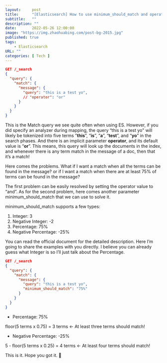 ```yaml
---
layout:     post 
title:      "[Elasticsearch] How to use minimum_should_match and operator with match query?"
subtitle:   ""
description: ""
date:       2022-05-26 12:00:00
image: "https://img.zhaohuabing.com/post-bg-2015.jpg"
published: true
tags:
    - Elasticsearch
URL: ""
categories: [ Tech ]
---
```


``` json
GET /_search
{
  "query": {
    "match": {
      "message": {
        "query": "this is a test yo",
        // "operator": "or"
      }
    }
  }
}
```

This is the Match query we see quite often when using ES. However, if you did specify an analyzer during mapping, the query “this is a test yo" will likely be tokenized into five terms ”**this**”, “**is**”, “**a**”, “**test**”, and “**yo**” in the search phases. And there is an implicit parameter **operator**, and its default value is “**or**”. This means, this query will look up the documents in the index, and whenever there is any term match in the message of a doc, then that it’s a match!

<!--more-->

Here comes the problems. What if I want a match when all the terms can be found in the message? or if I want a match when there are at least 75% of terms can be found in the message?

The first problem can be easily resolved by setting the operator value to “and”. As for the second problem, here comes another parameter minimum_should_match that we can use to solve it.

minimum_should_match supports a few types:

1. Integer: 3
2. Negative Integer: -2
3. Percentage: 75%
4. Negative Percentage: -25%

You can read the official document for the detailed description. Here I’m going to share the examples with you directly. I believe you can already guess what Integer is so I’ll just talk about the Percentage.

``` json
GET /_search
{
  "query": {
    "match": {
      "message": {
        "query": "this is a test yo",
        "minimum_should_match": "75%"
      }
    }
  }
}
```

- Percentage: 75%

floor(5 terms x 0.75) = 3 terms ← At least three terms should match!

- Negative Percentage: -25%

5 - floor(5 terms x 0.25) = 4 terms ← At least four terms should match!

This is it. Hope you got it. 👋

